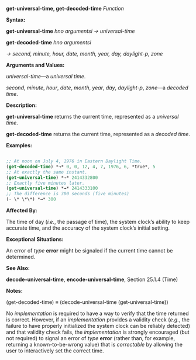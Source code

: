 **get-universal-time, get-decoded-time** *Function* 



**Syntax:** 



**get-universal-time** *hno argumentsi → universal-time* 



**get-decoded-time** *hno argumentsi* 



*→ second, minute, hour, date, month, year, day, daylight-p, zone* 



**Arguments and Values:** 



*universal-time*—a *universal time*. 



*second*, *minute*, *hour*, *date*, *month*, *year*, *day*, *daylight-p*, *zone*—a *decoded time*. 







 



 



**Description:** 



**get-universal-time** returns the current time, represented as a *universal time*. 



**get-decoded-time** returns the current time, represented as a *decoded time*. 



**Examples:**
```lisp

;; At noon on July 4, 1976 in Eastern Daylight Time. 
(get-decoded-time) *→* 0, 0, 12, 4, 7, 1976, 6, *true*, 5 
;; At exactly the same instant. 
(get-universal-time) *→* 2414332800 
;; Exactly five minutes later. 
(get-universal-time) *→* 2414333100 
;; The difference is 300 seconds (five minutes) 
(- \* \*\*) *→* 300 

```
**Affected By:** 



The time of day (*i.e.*, the passage of time), the system clock’s ability to keep accurate time, and the accuracy of the system clock’s initial setting. 



**Exceptional Situations:** 



An error of *type* **error** might be signaled if the current time cannot be determined. 



**See Also:** 



**decode-universal-time**, **encode-universal-time**, Section 25.1.4 (Time) 



**Notes:** 



(get-decoded-time) *≡* (decode-universal-time (get-universal-time)) 



No *implementation* is required to have a way to verify that the time returned is correct. However, if an *implementation* provides a validity check (*e.g.*, the failure to have properly initialized the system clock can be reliably detected) and that validity check fails, the *implementation* is strongly encouraged (but not required) to signal an error of *type* **error** (rather than, for example, returning a known-to-be-wrong value) that is *correctable* by allowing the user to interactively set the correct time. 



